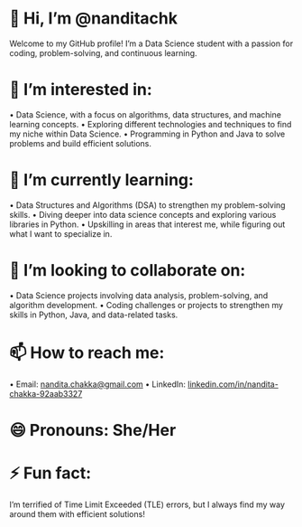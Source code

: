 # 👋 Hi, I’m @nanditachk

Welcome to my GitHub profile! I’m a Data Science student with a passion for coding, problem-solving, and continuous learning.

# 👀 I’m interested in:
• Data Science, with a focus on algorithms, data structures, and machine learning concepts.
• Exploring different technologies and techniques to find my niche within Data Science.
• Programming in Python and Java to solve problems and build efficient solutions.

# 🌱 I’m currently learning:
• Data Structures and Algorithms (DSA) to strengthen my problem-solving skills.
• Diving deeper into data science concepts and exploring various libraries in Python.
• Upskilling in areas that interest me, while figuring out what I want to specialize in.

# 💞️ I’m looking to collaborate on:
• Data Science projects involving data analysis, problem-solving, and algorithm development.
• Coding challenges or projects to strengthen my skills in Python, Java, and data-related tasks.

# 📫 How to reach me:
• Email: nandita.chakka@gmail.com
• LinkedIn: [linkedin.com/in/nandita-chakka-92aab3327](https://www.linkedin.com/in/nandita-chakka-92aab3327)

# 😄 Pronouns: She/Her

# ⚡ Fun fact:
I’m terrified of Time Limit Exceeded (TLE) errors, but I always find my way around them with efficient solutions!


<!---
nanditachk/nanditachk is a ✨ special ✨ repository because its `README.md` (this file) appears on your GitHub profile.
You can click the Preview link to take a look at your changes.
--->
